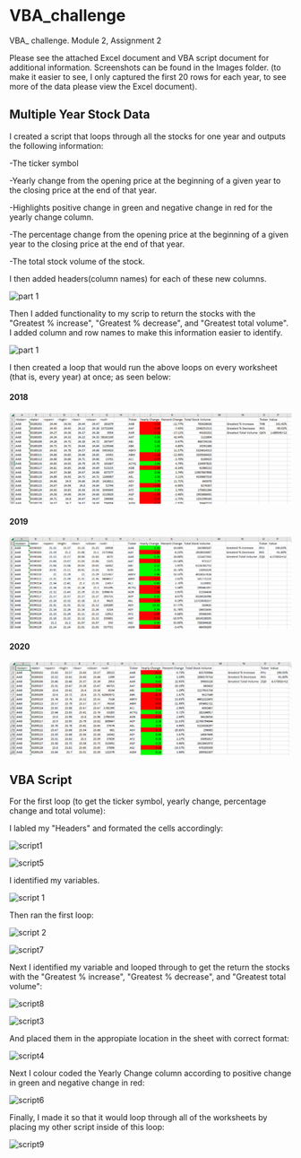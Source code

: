 # VBA_challenge
VBA_ challenge. Module 2, Assignment 2

Please see the attached Excel document and VBA script document for additional information. 
Screenshots can be found in the Images folder. (to make it easier to see, I only captured the first 20 rows for each year, to see more of the data please view the Excel document).


## Multiple Year Stock Data

I created a script that loops through all the stocks for one year and outputs the following information:

-The ticker symbol

-Yearly change from the opening price at the beginning of a given year to the closing price at the end of that year.

-Highlights positive change in green and negative change in red for the yearly change column.

-The percentage change from the opening price at the beginning of a given year to the closing price at the end of that year.

-The total stock volume of the stock. 

I then added headers(column names) for each of these new columns.

![part 1](https://user-images.githubusercontent.com/120147552/210837701-63289e13-ed97-4b86-b3d6-58635cd27424.png)

Then I added functionality to my scrip to return the stocks with the "Greatest % increase", "Greatest % decrease", and "Greatest total volume". 
I added column and row names to make this information easier to identify.

![part 1](https://user-images.githubusercontent.com/120147552/210837717-04a0de07-ac1b-4714-a104-6212412830d9.png)

I then created a loop that would run the above loops on every worksheet (that is, every year) at once; as seen below:

#### 2018

![2018](https://github.com/BrendaWardhaugh/VBA_challenge/blob/main/Images/2018.png)

#### 2019

![2019](https://github.com/BrendaWardhaugh/VBA_challenge/blob/main/Images/2019.png)

#### 2020

![2020](https://github.com/BrendaWardhaugh/VBA_challenge/blob/main/Images/2020.png)


## VBA Script

For the first loop (to get the ticker symbol, yearly change, percentage change and total volume): 

I labled my "Headers" and formated the cells accordingly:

![script1](https://user-images.githubusercontent.com/120147552/210845003-ceec3741-4705-436f-8066-2c8b0638791c.png)

![script5](https://user-images.githubusercontent.com/120147552/210845691-a2ec4511-e326-42f2-851a-ad805086b1ef.png)

I identified my variables. 

![script 1](https://user-images.githubusercontent.com/120147552/210844205-6ff20191-fbdb-4b93-ab86-45017b3a7a8c.png)

Then ran the first loop:

![script 2](https://user-images.githubusercontent.com/120147552/210844701-d88619f6-8eaf-4dc3-8224-37f63b95e222.png)

![script7](https://user-images.githubusercontent.com/120147552/210846384-308c0852-7394-43a2-abaf-85c436acb2d9.png)

Next I identified my variable and looped through to get the return the stocks with the "Greatest % increase", "Greatest % decrease", and "Greatest total volume":

![script8](https://user-images.githubusercontent.com/120147552/210846845-73dd7181-6773-4b00-bf42-dc812f6bc210.png)

![script3](https://user-images.githubusercontent.com/120147552/210845229-5a16b38a-9e59-4aa6-bcc3-67a6219ed11f.png)

And placed them in the appropiate location in the sheet with correct format:

![script4](https://user-images.githubusercontent.com/120147552/210845515-a8472897-1d6d-4ab6-8080-a63f16082c34.png)

Next I colour coded the Yearly Change column according to positive change in green and negative change in red:

![script6](https://user-images.githubusercontent.com/120147552/210846234-870dc1b7-0d3c-4ce2-b5c4-4bc434aeec61.png)

Finally, I made it so that it would loop through all of the worksheets by placing my other script inside of this loop:

![script9](https://user-images.githubusercontent.com/120147552/210847244-edf0861a-0cb0-4e63-a7c0-a9a86f253f2a.png)

